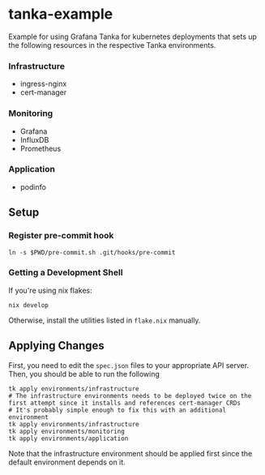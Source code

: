 # tanka-example
Example for using Grafana Tanka for kubernetes deployments that sets up the following resources in the respective Tanka environments.

### Infrastructure
- ingress-nginx
- cert-manager

### Monitoring
- Grafana
- InfluxDB
- Prometheus

### Application
- podinfo

## Setup

### Register pre-commit hook

```shell
ln -s $PWD/pre-commit.sh .git/hooks/pre-commit
```

### Getting a Development Shell

If you're using nix flakes:

```shell
nix develop
```

Otherwise, install the utilities listed in `flake.nix` manually.

## Applying Changes

First, you need to edit the `spec.json` files to your appropriate API server. Then, you should be able to run the following

```shell
tk apply environments/infrastructure
# The infrastructure environments needs to be deployed twice on the first attempt since it installs and references cert-manager CRDs
# It's probably simple enough to fix this with an additional environment
tk apply environments/infrastructure
tk apply environments/monitoring
tk apply environments/application
```

Note that the infrastructure environment should be applied first since the default environment depends on it.